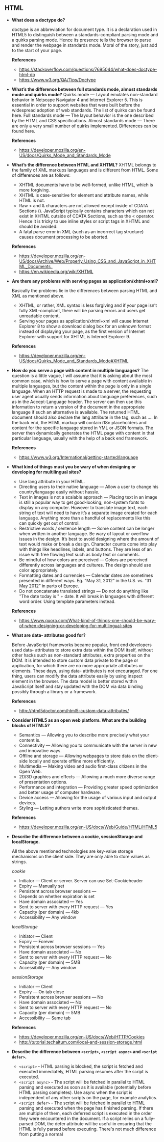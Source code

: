 ## HTML

* **What does a doctype do?**

  doctype is an abbreviation for document type. It is a declaration used in HTML5 to distinguish between a standards-compliant parsing mode and a quirks parsing mode. Hence its presence tells the browser to parse and render the webpage in standards mode.
  Moral of the story, just add <!DOCTYPE html> to the start of your page.

  **References**
  * https://stackoverflow.com/questions/7695044/what-does-doctype-html-do
  * https://www.w3.org/QA/Tips/Doctype
  
* **What’s the difference between full standards mode, almost standards mode and quirks mode?**
  Quirks mode — Layout emulates non-standard behavior in Netscape Navigator 4 and Internet Explorer 5. This is essential in order to support websites that were built before the widespread adoption of web standards. The list of quirks can be found here.
  Full standards mode — The layout behavior is the one described by the HTML and CSS specifications.
  Almost standards mode — There are only a very small number of quirks implemented. Differences can be found here.
  
  **References**
  * https://developer.mozilla.org/en-US/docs/Quirks_Mode_and_Standards_Mode
  
* **What’s the difference between HTML and XHTML?**
  XHTML belongs to the family of XML markups languages and is different from HTML. Some of differences are as follows:
  
  * XHTML documents have to be well-formed, unlike HTML, which is more forgiving.
  * XHTML is case-sensitive for element and attribute names, while HTML is not.
  * Raw < and & characters are not allowed except inside of CDATA Sections (<![CDATA[ ... ]]>). JavaScript typically contains characters which can not exist in XHTML outside of CDATA Sections, such as the < operator. Hence it is tricky to use inline styles or script tags in XHTML and should be avoided.
  * A fatal parse error in XML (such as an incorrect tag structure) causes document processing to be aborted.
  
  **References**
  * https://developer.mozilla.org/en-US/docs/Archive/Web/Properly_Using_CSS_and_JavaScript_in_XHTML_Documents_
  * https://en.wikipedia.org/wiki/XHTML
  
* **Are there any problems with serving pages as application/xhtml+xml?**

  Basically the problems lie in the differences between parsing HTML and XML as mentioned above.
  
  * XHTML, or rather, XML syntax is less forgiving and if your page isn’t fully XML-compliant, there will be parsing errors and users get unreadable content.
  * Serving your pages as application/xhtml+xml will cause Internet Explorer 8 to show a download dialog box for an unknown format instead of displaying your page, as the first version of Internet Explorer with support for XHTML is Internet Explorer 9.
  
  **References**
  * https://developer.mozilla.org/en-US/docs/Quirks_Mode_and_Standards_Mode#XHTML
  
* **How do you serve a page with content in multiple languages?**
  The question is a little vague, I will assume that it is asking about the most common case, which is how to serve a page with content available in multiple languages, but the content within the page is only in a single language.
  When an HTTP request is made to a server, the requesting user agent usually sends information about language preferences, such as in the Accept-Language header. The server can then use this information to return a version of the document in the appropriate language if such an alternative is available. The returned HTML document should also declare the lang attribute in the <html> tag, such as <html lang="en">...</html>.
  In the back end, the HTML markup will contain i18n placeholders and content for the specific language stored in YML or JSON formats. The server then dynamically generates the HTML page with content in that particular language, usually with the help of a back end framework.
  
  **References**
  * https://www.w3.org/International/getting-started/language
  
* **What kind of things must you be wary of when designing or developing for multilingual sites?**

  * Use lang attribute in your HTML.
  * Directing users to their native language — Allow a user to change his country/language easily without hassle.
  * Text in images is not a scalable approach — Placing text in an image is still a popular way to get good-looking, non-system fonts to display on any computer. However to translate image text, each string of text will need to have it’s a separate image created for each language. Anything more than a handful of replacements like this can quickly get out of control.
  * Restrictive words / sentence length — Some content can be longer when written in another language. Be wary of layout or overflow issues in the design. It’s best to avoid designing where the amount of text would make or break a design. Character counts come into play with things like headlines, labels, and buttons. They are less of an issue with free flowing text such as body text or comments.
  * Be mindful of how colors are perceived — Colors are perceived differently across languages and cultures. The design should use color appropriately.
  * Formatting dates and currencies — Calendar dates are sometimes presented in different ways. Eg. “May 31, 2012” in the U.S. vs. “31 May 2012” in parts of Europe.
  * Do not concatenate translated strings — Do not do anything like "The date today is " + date. It will break in languages with different word order. Using template parameters instead.
  
  **References**
  * https://www.quora.com/What-kind-of-things-one-should-be-wary-of-when-designing-or-developing-for-multilingual-sites
  
* **What are data- attributes good for?**

  Before JavaScript frameworks became popular, front end developers used data- attributes to store extra data within the DOM itself, without other hacks such as non-standard attributes, extra properties on the DOM. It is intended to store custom data private to the page or application, for which there are no more appropriate attributes or elements.
  These days, using data- attributes is not encouraged. For one thing, users can modify the data attribute easily by using inspect element in the browser. The data model is better stored within JavaScript itself and stay updated with the DOM via data binding possibly through a library or a framework.
  
  **References**
  * http://html5doctor.com/html5-custom-data-attributes/
  
* **Consider HTML5 as an open web platform. What are the building blocks of HTML5?**

  * Semantics — Allowing you to describe more precisely what your content is.
  * Connectivity — Allowing you to communicate with the server in new and innovative ways.
  * Offline and storage — Allowing webpages to store data on the client-side locally and operate offline more efficiently.
  * Multimedia — Making video and audio first-class citizens in the Open Web.
  * 2D/3D graphics and effects — Allowing a much more diverse range of presentation options.
  * Performance and integration — Providing greater speed optimization and better usage of computer hardware.
  * Device access — Allowing for the usage of various input and output devices.
  * Styling — Letting authors write more sophisticated themes.
  
  **References**
  * https://developer.mozilla.org/en-US/docs/Web/Guide/HTML/HTML5
  
* **Describe the difference between a cookie, sessionStorage and localStorage.**

  All the above mentioned technologies are key-value storage mechanisms on the client side. They are only able to store values as strings.
  
  *cookie*
  * Initiator — Client or server. Server can use Set-Cookieheader
  * Expiry — Manually set
  * Persistent across browser sessions — 
  * Depends on whether expiration is set
  * Have domain associated — Yes
  * Sent to server with every HTTP request — Yes
  * Capacity (per domain) — 4kb
  * Accessibility — Any window
  
  *localStorage*
  * Initiator — Client
  * Expiry — Forever
  * Persistent across browser sessions — Yes
  * Have domain associated — No
  * Sent to server with every HTTP request — No
  * Capacity (per domain) — 5MB
  * Accessibility — Any window
  
  *sessionStorage*
  * Initiator — Client
  * Expiry — On tab close
  * Persistent across browser sessions — No
  * Have domain associated — No
  * Sent to server with every HTTP request — No
  * Capacity (per domain) — 5MB
  * Accessibility — Same tab
  
  
  **References**
  * https://developer.mozilla.org/en-US/docs/Web/HTTP/Cookies
  * http://tutorial.techaltum.com/local-and-session-storage.html


* **Describe the difference between `<script>`, `<script async>` and `<script defer>`.**
  * `<script>` - HTML parsing is blocked, the script is fetched and executed immediately, HTML parsing resumes after the script is executed.
  * `<script async>` - The script will be fetched in parallel to HTML parsing and executed as soon as it is available (potentially before HTML parsing completes). Use async when the script is independent of any other scripts on the page, for example analytics.
  * `<script defer>` - The script will be fetched in parallel to HTML parsing and executed when the page has finished parsing. If there are multiple of them, each deferred script is executed in the order they were encoun­tered in the document. If a script relies on a fully-parsed DOM, the defer attribute will be useful in ensuring that the HTML is fully parsed before executing. There's not much difference from putting a normal <script> at the end of <body>. A deferred script must not contain document.write.
  
  **References**
  * http://www.growingwiththeweb.com/2014/02/async-vs-defer-attributes.html
  * https://stackoverflow.com/questions/10808109/script-tag-async-defer
  * https://bitsofco.de/async-vs-defer/
  Note: The async and defer attrib­utes are ignored for scripts that have no src attribute.
  
* **Why is it generally a good idea to position CSS `<link>`s between `<head></head>` and JS `<script>`s just before `</body>`? Do you know any exceptions?**
  
    Placing `<link>`s in the `<head>`— Putting `<link>`s in the head is part of the specification. Besides that, placing at the top allows the page to render progressively which improves user experience. The problem with putting stylesheets near the bottom of the document is that it prohibits progressive rendering in many browsers, including Internet Explorer. Some browsers block rendering to avoid having to repaint elements of the page if their styles change. The user is stuck viewing a blank white page. It prevents the flash of unstyled contents.
  
   Placing `<scripts>`s just before `</body>` — `<script>`s block HTML parsing while they are being downloaded and executed. Downloading the scripts at the bottom will allow the HTML to be parsed and displayed to the user first.

   An exception for positioning of <script>s at the bottom is when your script contains document.write(), but these days it's not a good practice to use document.write(). Also, placing <script>s at the bottom means that the browser cannot start downloading the scripts until the entire document is parsed. One possible workaround is to put `<script>`in the `<head>` and use the defer attribute.
  
    **References**
   * https://developer.yahoo.com/performance/rules.html#css_top
